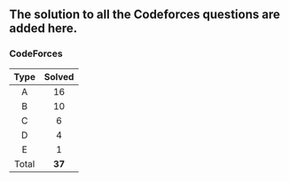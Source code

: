 ## The solution to all the Codeforces questions are added here.


### CodeForces

| Type   | Solved |
|:------:|:------:|
| A      |   16   |
| B      |   10   |
| C      |    6   |
| D      |    4   |
| E      |    1   |
| Total  | **37** |

